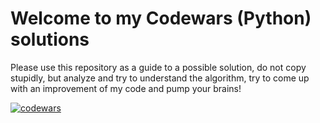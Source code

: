 # Welcome to my Codewars (Python) solutions

Please use this repository as a guide to a possible solution, 
do not copy stupidly, but analyze and try to understand the algorithm, 
try to come up with an improvement of my code and pump your brains!

[![codewars](https://www.codewars.com/users/ParzivalEugene/badges/large)](https://www.codewars.com/users/ParzivalEugene)